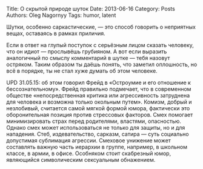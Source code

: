 Title: О скрытой природе шуток
Date: 2013-06-16
Category: Posts
Authors: Oleg Nagornyy
Tags: humor, latent

Шутки, особенно саркастические, — это способ говорить о неприятных вещах, оставаясь в рамках приличия.

Если в ответ на глупый поступок с серьёзным лицом сказать человеку, что он идиот — прослывёшь грубияном. А вот если выразить аналогичный по смыслу комментарий в шутке — тебя назовут остряком. Таким образом ты даёшь понять, что заметил оплошность, но всё в порядке, ты не стал хуже думать об этом человеке.

UPD 31.05.15: об этом говорил Фрейд в «Остроумие и его отношение к бессознательному». Фрейд правильно подмечает, что в современном обществе «непосредственная критика или агрессивность затруднена для человека и возможна только окольным путем». Комизм, добрый и незлобивый, считается самой мягкой формой юмора, фактически это оборонительная позиция против стрессовых факторов. Смех помогает минимизировать страх перед родителями, властями, опасностью. Однако смех может использоваться не только для защиты, но и для нападения. Стеб, издевательство, сарказм, сатира — суть социально допустимая сублимация агрессии. Смеховое унижение может составлять важную часть иерархии в группе, например, в школьном классе, в армии, в офисе. Особняком стоит скабрезный юмор, являющийся символическим сексуальным обнажением.